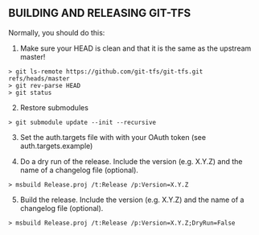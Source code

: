BUILDING AND RELEASING GIT-TFS
------------------------------

Normally, you should do this:

1. Make sure your HEAD is clean and that it is the same as the upstream master!

```
> git ls-remote https://github.com/git-tfs/git-tfs.git refs/heads/master
> git rev-parse HEAD
> git status
```

2. Restore submodules

```
> git submodule update --init --recursive
```

3. Set the auth.targets file with with your OAuth token (see auth.targets.example)

4. Do a dry run of the release. Include the version (e.g. X.Y.Z) and the name of a changelog file (optional).

```
> msbuild Release.proj /t:Release /p:Version=X.Y.Z
```

5. Build the release. Include the version (e.g. X.Y.Z) and the name of a changelog file (optional).

```
> msbuild Release.proj /t:Release /p:Version=X.Y.Z;DryRun=False
```
